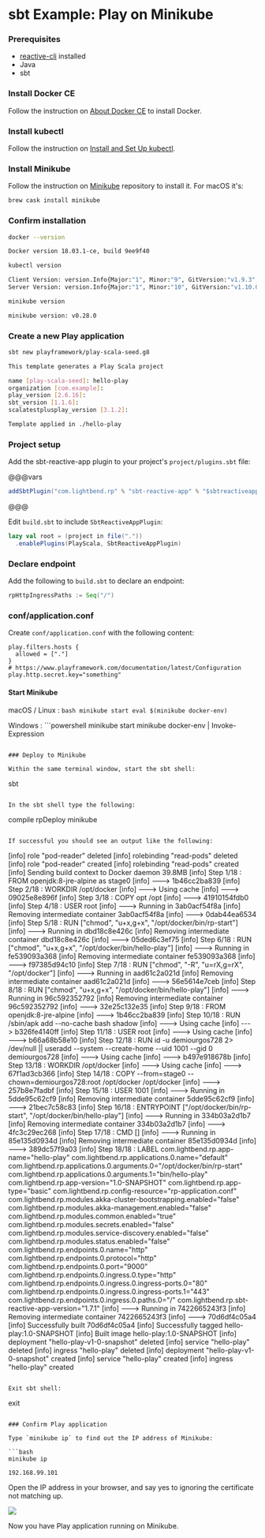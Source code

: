 # sbt Example: Play on Minikube

### Prerequisites

* [reactive-cli](../setup/cli-installation.html) installed
* Java
* sbt

### Install Docker CE

Follow the instruction on [About Docker CE][docker-ce] to install Docker.

### Install kubectl

Follow the instruction on [Install and Set Up kubectl][install-kubectl].

### Install Minikube

Follow the instruction on [Minikube][minikube] repository to install it. For macOS it's:

```bash
brew cask install minikube
```

### Confirm installation

```bash
docker --version

Docker version 18.03.1-ce, build 9ee9f40

kubectl version

Client Version: version.Info{Major:"1", Minor:"9", GitVersion:"v1.9.3", GitCommit:"d2835416544f298c919e2ead3be3d0864b52323b", GitTreeState:"clean", BuildDate:"2018-02-09T21:51:54Z", GoVersion:"go1.9.4", Compiler:"gc", Platform:"darwin/amd64"}
Server Version: version.Info{Major:"1", Minor:"10", GitVersion:"v1.10.0", GitCommit:"fc32d2f3698e36b93322a3465f63a14e9f0eaead", GitTreeState:"clean", BuildDate:"2018-03-26T16:44:10Z", GoVersion:"go1.9.3", Compiler:"gc", Platform:"linux/amd64"}

minikube version

minikube version: v0.28.0
```

### Create a new Play application

```bash
sbt new playframework/play-scala-seed.g8

This template generates a Play Scala project

name [play-scala-seed]: hello-play
organization [com.example]:
play_version [2.6.16]:
sbt_version [1.1.6]:
scalatestplusplay_version [3.1.2]:

Template applied in ./hello-play
```

### Project setup

Add the sbt-reactive-app plugin to your project's `project/plugins.sbt` file:

@@@vars
```scala
addSbtPlugin("com.lightbend.rp" % "sbt-reactive-app" % "$sbtreactiveapp$")
```
@@@

Edit `build.sbt` to include `SbtReactiveAppPlugin`:

```scala
lazy val root = (project in file("."))
  .enablePlugins(PlayScala, SbtReactiveAppPlugin)
```

### Declare endpoint

Add the following to `build.sbt` to declare an endpoint:

```scala
rpHttpIngressPaths := Seq("/")
```

### conf/application.conf

Create `conf/application.conf` with the following content:

```
play.filters.hosts {
  allowed = ["."]
}
# https://www.playframework.com/documentation/latest/Configuration
play.http.secret.key="something"
```

#### Start Minikube

macOS / Linux
:  ```bash
    minikube start
    eval $(minikube docker-env)
    ```

Windows
:  ```powershell
    minikube start
    minikube docker-env | Invoke-Expression
```

### Deploy to Minikube

Within the same terminal window, start the sbt shell:

```
sbt
```

In the sbt shell type the following:

```
compile
rpDeploy minikube
```

If successful you should see an output like the following:

```
[info] role "pod-reader" deleted
[info] rolebinding "read-pods" deleted
[info] role "pod-reader" created
[info] rolebinding "read-pods" created
[info] Sending build context to Docker daemon   39.8MB
[info] Step 1/18 : FROM openjdk:8-jre-alpine as stage0
[info]  ---> 1b46cc2ba839
[info] Step 2/18 : WORKDIR /opt/docker
[info]  ---> Using cache
[info]  ---> 09025e8e896f
[info] Step 3/18 : COPY opt /opt
[info]  ---> 41910154fdb0
[info] Step 4/18 : USER root
[info]  ---> Running in 3ab0acf54f8a
[info] Removing intermediate container 3ab0acf54f8a
[info]  ---> 0dab44ea6534
[info] Step 5/18 : RUN ["chmod", "u+x,g+x", "/opt/docker/bin/rp-start"]
[info]  ---> Running in dbd18c8e426c
[info] Removing intermediate container dbd18c8e426c
[info]  ---> 05ded6c3ef75
[info] Step 6/18 : RUN ["chmod", "u+x,g+x", "/opt/docker/bin/hello-play"]
[info]  ---> Running in fe539093a368
[info] Removing intermediate container fe539093a368
[info]  ---> f97385d94c10
[info] Step 7/18 : RUN ["chmod", "-R", "u=rX,g=rX", "/opt/docker"]
[info]  ---> Running in aad61c2a021d
[info] Removing intermediate container aad61c2a021d
[info]  ---> 56e5614e7ceb
[info] Step 8/18 : RUN ["chmod", "u+x,g+x", "/opt/docker/bin/hello-play"]
[info]  ---> Running in 96c592352792
[info] Removing intermediate container 96c592352792
[info]  ---> 32e25c132e35
[info] Step 9/18 : FROM openjdk:8-jre-alpine
[info]  ---> 1b46cc2ba839
[info] Step 10/18 : RUN /sbin/apk add --no-cache bash shadow
[info]  ---> Using cache
[info]  ---> b326fe4140ff
[info] Step 11/18 : USER root
[info]  ---> Using cache
[info]  ---> b66a68b58e10
[info] Step 12/18 : RUN id -u demiourgos728 2> /dev/null || useradd --system --create-home --uid 1001 --gid 0 demiourgos728
[info]  ---> Using cache
[info]  ---> b497e918678b
[info] Step 13/18 : WORKDIR /opt/docker
[info]  ---> Using cache
[info]  ---> 67f1ad3cb366
[info] Step 14/18 : COPY --from=stage0 --chown=demiourgos728:root /opt/docker /opt/docker
[info]  ---> 257b8e7fadbf
[info] Step 15/18 : USER 1001
[info]  ---> Running in 5dde95c62cf9
[info] Removing intermediate container 5dde95c62cf9
[info]  ---> 21bec7c58c83
[info] Step 16/18 : ENTRYPOINT ["/opt/docker/bin/rp-start", "/opt/docker/bin/hello-play"]
[info]  ---> Running in 334b03a2d1b7
[info] Removing intermediate container 334b03a2d1b7
[info]  ---> 4fc3c29ec268
[info] Step 17/18 : CMD []
[info]  ---> Running in 85e135d0934d
[info] Removing intermediate container 85e135d0934d
[info]  ---> 389dc57f9a03
[info] Step 18/18 : LABEL com.lightbend.rp.app-name="hello-play" com.lightbend.rp.applications.0.name="default" com.lightbend.rp.applications.0.arguments.0="/opt/docker/bin/rp-start" com.lightbend.rp.applications.0.arguments.1="bin/hello-play" com.lightbend.rp.app-version="1.0-SNAPSHOT" com.lightbend.rp.app-type="basic" com.lightbend.rp.config-resource="rp-application.conf" com.lightbend.rp.modules.akka-cluster-bootstrapping.enabled="false" com.lightbend.rp.modules.akka-management.enabled="false" com.lightbend.rp.modules.common.enabled="true" com.lightbend.rp.modules.secrets.enabled="false" com.lightbend.rp.modules.service-discovery.enabled="false" com.lightbend.rp.modules.status.enabled="false" com.lightbend.rp.endpoints.0.name="http" com.lightbend.rp.endpoints.0.protocol="http" com.lightbend.rp.endpoints.0.port="9000" com.lightbend.rp.endpoints.0.ingress.0.type="http" com.lightbend.rp.endpoints.0.ingress.0.ingress-ports.0="80" com.lightbend.rp.endpoints.0.ingress.0.ingress-ports.1="443" com.lightbend.rp.endpoints.0.ingress.0.paths.0="/" com.lightbend.rp.sbt-reactive-app-version="1.7.1"
[info]  ---> Running in 7422665243f3
[info] Removing intermediate container 7422665243f3
[info]  ---> 70d6df4c05a4
[info] Successfully built 70d6df4c05a4
[info] Successfully tagged hello-play:1.0-SNAPSHOT
[info] Built image hello-play:1.0-SNAPSHOT
[info] deployment "hello-play-v1-0-snapshot" deleted
[info] service "hello-play" deleted
[info] ingress "hello-play" deleted
[info] deployment "hello-play-v1-0-snapshot" created
[info] service "hello-play" created
[info] ingress "hello-play" created
```

Exit sbt shell:

```
exit
```

### Confirm Play application

Type `minikube ip` to find out the IP address of Minikube:

```bash
minikube ip

192.168.99.101
```

Open the IP address in your browser, and say yes to ignoring the certificate not matching up.

<img src="../files/welcome.png" class="small-12 float-center">

Now you have Play application running on Minikube.

  [minikube]: https://github.com/kubernetes/minikube
  [install-kubectl]: https://kubernetes.io/docs/tasks/tools/install-kubectl/
  [docker-ce]: https://docs.docker.com/install/
